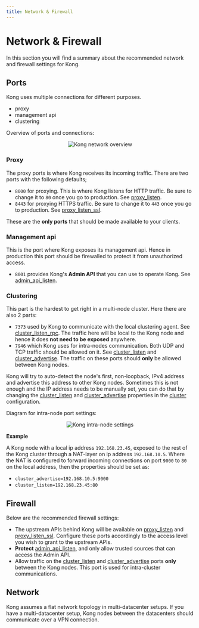 ```yaml
---
title: Network & Firewall
---
```


# Network & Firewall

In this section you will find a summary about the recommended network and firewall settings for Kong.

## Ports

Kong uses multiple connections for different purposes.

* proxy 
* management api
* clustering

Overview of ports and connections:
<div class="alert alert-info">
  <center><img title="Kong network overview" src="/assets/images/docs/networking.png"/></center>
</div>


### Proxy

The proxy ports is where Kong receives its incoming traffic. There are two ports with the following defaults;

* `8000` for proxying. This is where Kong listens for HTTP traffic. Be sure to change it to `80` once you go to production. See [proxy_listen].
* `8443` for proxying HTTPS traffic. Be sure to change it to `443` once you go to production. See [proxy_listen_ssl].

These are the **only ports** that should be made available to your clients.

### Management api

This is the port where Kong exposes its management api. Hence in production this port should be firewalled to protect
it from unauthorized access.

* `8001` provides Kong's **Admin API** that you can use to operate Kong. See [admin_api_listen].

### Clustering

This part is the hardest to get right in a multi-node cluster. Here there are also 2 parts: 

* `7373` used by Kong to communicate with the local clustering agent. See [cluster_listen_rpc]. The traffic here
  will be local to the Kong node and hence it does **not need to be exposed** anywhere.
* `7946` which Kong uses for intra-nodes communication. Both UDP and TCP traffic should be allowed on it. See [cluster_listen] 
  and [cluster_advertise]. The traffic on these ports should **only** be allowed between Kong nodes.

Kong will try to auto-detect the node's first, non-loopback, IPv4 address and advertise this address to other Kong nodes. 
Sometimes this is not enough and the IP address needs to be manually set, you can do that by changing the [cluster_listen] 
and [cluster_advertise] properties in the [cluster][cluster] configuration.

Diagram for intra-node port settings:
<div class="alert alert-info">
  <center><img title="Kong intra-node settings" src="/assets/images/docs/nat-clustering.png"/></center>
</div>

**Example**

A Kong node with a local ip address `192.168.23.45`, exposed to the rest of the Kong cluster through a NAT-layer on
ip address `192.168.10.5`. Where the NAT is configured to forward incoming connections on port `9000` to `80` on the 
local address, then the properties should be set as:

* `cluster_advertise=192.168.10.5:9000`
* `cluster_listen=192.168.23.45:80`


## Firewall

Below are the recommended firewall settings:

* The upstream APIs behind Kong will be available on [proxy_listen][proxy_listen] and [proxy_listen_ssl][proxy_listen_ssl]. 
  Configure these ports accordingly to the access level you wish to grant to the upstream APIs.
* **Protect** [admin_api_listen][admin_api_listen], and only allow trusted sources that can access the Admin API.
* Allow traffic on the [cluster_listen][cluster_listen] and [cluster_advertise][cluster_advertise] ports
  **only** between the Kong nodes. This port is used for intra-cluster communications.

## Network

Kong assumes a flat network topology in multi-datacenter setups. If you have a multi-datacenter setup, Kong nodes between the 
datacenters should communicate over a VPN connection.

[proxy_listen]: /{{page.kong_version}}/configuration/#proxy_listen
[proxy_listen_ssl]: /{{page.kong_version}}/configuration/#proxy_listen_ssl
[admin_api_listen]: /{{page.kong_version}}/configuration/#admin_api_listen
[cluster_listen]: /{{page.kong_version}}/configuration/#cluster_listen
[cluster_advertise]: /{{page.kong_version}}/configuration/#cluster_advertise
[cluster_listen_rpc]: /{{page.kong_version}}/configuration/#cluster_listen_rpc
[cluster]: /{{page.kong_version}}/configuration/#cluster
